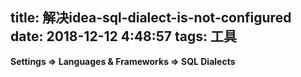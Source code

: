 title: 解决idea-sql-dialect-is-not-configured
date: 2018-12-12 4:48:57
tags: 工具
---
  **Settings ⇒ Languages & Frameworks ⇒ SQL Dialects**

 